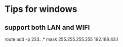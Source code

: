 #  Tips for windows

## support both LAN and WIFI 
route add -p  223.*.*.* mask 255.255.255.255 192.168.43.1
